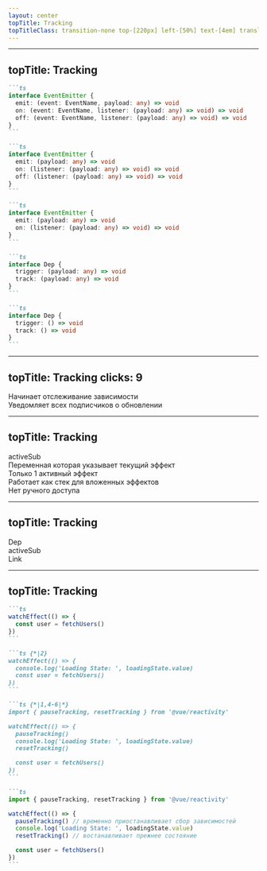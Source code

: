 ```yaml
---
layout: center
topTitle: Tracking
topTitleClass: transition-none top-[220px] left-[50%] text-[4em] translate-x-[-50%]
---
```


<!--
- сделать отсылку на определение реактивности
-->

---
topTitle: Tracking
---

````md magic-move
```ts
interface EventEmitter {
  emit: (event: EventName, payload: any) => void
  on: (event: EventName, listener: (payload: any) => void) => void
  off: (event: EventName, listener: (payload: any) => void) => void
}
```

```ts
interface EventEmitter {
  emit: (payload: any) => void
  on: (listener: (payload: any) => void) => void
  off: (listener: (payload: any) => void) => void
}
```

```ts
interface EventEmitter {
  emit: (payload: any) => void
  on: (listener: (payload: any) => void) => void
}
```

```ts
interface Dep {
  trigger: (payload: any) => void
  track: (payload: any) => void
}
```

```ts
interface Dep {
  trigger: () => void
  track: () => void
}
```
````

<!--
продумать переходы - нужно объяснить а на кой вообще я на EventEmitter смотрю. и че такое Dep
-->

---
topTitle: Tracking
clicks: 9
---

<Timeline :steps="[{
  trigger: 'sp-165_282_103_103 -popup-hidden',
  triggerDesc: '-blur-hidden',
  track: 'sp-165_282_103_103 -popup-hidden',
  trackDesc: '-blur-hidden',
  activeSub: '-popup-hidden',
  arrow1: {
    coords: '205:275 324:195',
    class: 'fx duration-500 opacity-0'
  },
  arrow2: {
    coords: '432:194 617:283',
    class: 'fx duration-500 opacity-0'
  },
  arrow3: {
    coords: '617:305 431:391',
    class: 'fx duration-500 opacity-0'
  },
  arrow4: {
    coords: '338:391 201:308',
    class: 'fx duration-500 opacity-0'
  },
}, {
  track: ' sp-379_181_120_120 ',
}, {
  trackDesc: '',
}, {
  trigger: ' sp-387_378_120_120 ',
}, {
  triggerDesc: '',
}, {
  triggerDesc: '-blur-hidden',
  trackDesc: '-blur-hidden',
  activeSub: '',
}, {
  arrow1: {
    coords: '205:275 324:195',
    class: 'fx duration-500 animate'
  },
}, {
  arrow2: {
    coords: '432:195 617:283',
    class: 'fx duration-500 animate'
  },
}, {
  arrow3: {
    coords: '617:305 431:391',
    class: 'fx duration-500 animate'
  },
}, {
  arrow4: {
    coords: '338:391 201:308',
    class: 'fx duration-500 animate'
  },
}]" v-slot="t">

<Gear name="Dep" class="sp-165_282_103_103 figure fx" />

<Gear name="Track" class="figure fx" :class="t.track" />

<div v-drag="[505,165,391,54]" class="item fx" :class="t.trackDesc">
  <div class="item-icon">
    <MaterialSymbolsAdd2/>
  </div>
  <div>
    Начинает отслеживание зависимости
  </div>
</div>

<Gear name="Trigger" class="figure fx" :class="t.trigger" />

<div v-drag="[502,360,393,56]" class="item fx" :class="t.triggerDesc">
  <div class="item-icon">
    <MaterialSymbolsLightNotificationsActiveRounded/>
  </div>
  <div>
    Уведомляет всех подписчиков о обновлении
  </div>
</div>

<Gear name="activeSub" class="figure fx sp-661_276_100_100" :class="t.activeSub" />

<SvgLayer>
  <SvgArrow :class="t.arrow1.class" :coords="t.arrow1.coords" :power="0.3" />
  <SvgArrow :class="t.arrow2.class" :coords="t.arrow2.coords" :power="0.3" />
  <SvgArrow :class="t.arrow3.class" :coords="t.arrow3.coords" :power="0.3" />
  <SvgArrow :class="t.arrow4.class" :coords="t.arrow4.coords" :power="0.3" />
</SvgLayer>

</Timeline>

<!--
дать понимание что происходит через код
-->

---
topTitle: Tracking
---

<mingcute-settings-7-fill v-drag="[437,138,88,89]" class="animate-[spin_17s_linear_infinite]" />
<div v-drag="[413,166,131,40]" class="text-[1em] text-shadow-xl bg-[#00000088] px-3 rd-[8px]"> activeSub </div>

<div class="grid grid-cols-[1fr_1fr] grid-rows-[1fr_1fr] gap-[14px]" mt-12>
  <div v-click class="item">
    <div class="item-icon">
      <MdiCursorPointer/>
    </div>
    <div>
      Переменная которая указывает текущий эффект
    </div>
  </div>
  <div v-click class="item">
    <div class="item-icon">
      <BiTrophyFill/>
    </div>
    <div>
      Только 1 активный эффект
    </div>
  </div>
  <div v-click class="item">
    <div class="item-icon">
      <MaterialSymbolsStacks/>
    </div>
    <div>
      Работает как стек для вложенных эффектов
    </div>
  </div>
  <div v-click class="item">
    <div class="item-icon">
      <MdiHandBackRightOff/>
    </div>
    <div>
      Нет ручного доступа
    </div>
  </div>
</div>

<!--
- ПРИДУМАТЬ ИЛЛЮСТРАЦИЮ (думать о шестеренках)
- подумать о спиче
- исходить от проблематики. как это помогает вью
-->

---
topTitle: Tracking
---

<IonGearA v-drag="[114,240,88,89]" class="animate-[spin_11s_linear_infinite]" />
<div  v-drag="[134,204,68,40]" class="text-[1em] text-shadow-xl"> Dep </div>

<mingcute-settings-7-fill v-drag="[698,237,88,89]" class="animate-[spin_17s_linear_infinite]" />
<div v-drag="[694,202,120,40]" class="text-[1em] text-shadow-xl"> activeSub </div>

<zondicons-cog v-click v-drag="[398,239,90,83]" class="animate-[spin_15s_linear_infinite]" />
<div v-click="'+0'" v-drag="[422,198,58,40]" class="text-[1em] text-shadow-xl"> Link </div>

<zondicons-cog v-click v-drag="[207,255,56,51]" class="animate-[spin_15s_linear_infinite] opacity-50" />

<zondicons-cog v-click="'+0'" v-drag="[250,246,56,51]" class="animate-[spin_15s_linear_infinite_reverse] opacity-50" />

<zondicons-cog v-click="'+0'" v-drag="[295,254,56,51]" class="animate-[spin_15s_linear_infinite] opacity-50" />

<zondicons-cog v-click="'+0'" v-drag="[339,246,56,51]" class="animate-[spin_15s_linear_infinite_reverse] opacity-50" />

<zondicons-cog v-click v-drag="[503,255,56,51]" class="animate-[spin_15s_linear_infinite] opacity-50" />

<zondicons-cog v-click="'+0'" v-drag="[548,246,56,51]" class="animate-[spin_15s_linear_infinite_reverse] opacity-50" />

<zondicons-cog v-click="'+0'" v-drag="[594,254,56,51]" class="animate-[spin_15s_linear_infinite] opacity-50" />

<zondicons-cog v-click="'+0'" v-drag="[639,246,56,51]" class="animate-[spin_15s_linear_infinite_reverse] opacity-50" />

<!--
Но как же связаны между собой activeSub и Dep? Раньше для этого использовались такие структуры как Map/Set и weakmap с weakset. Но операции над множествами были дорогими. Поэтому был придуман более оптимальный способ. Вместо того чтобы хранить массивы зависимостей и слушаетелей. Реализовали идею с двусвязным списком. Элемент этой структуры называется Link. Он связывает между собой Dep и подписчика. И теперь чтобы добавить еще одного подписчика достаточно создать новый Link и вставить его в начало списка. Таким образом выстраивается цепочка зависимостей. И эти действия позволили кратно снизить потребление памяти и увеличить скорость работы.
-->

---
topTitle: Tracking
---

````md magic-move
```ts
watchEffect(() => {
  const user = fetchUsers()
})
```

```ts {*|2}
watchEffect(() => {
  console.log('Loading State: ', loadingState.value)
  const user = fetchUsers()
})
```

```ts {*|1,4-6|*}
import { pauseTracking, resetTracking } from '@vue/reactivity'

watchEffect(() => {
  pauseTracking()
  console.log('Loading State: ', loadingState.value)
  resetTracking()

  const user = fetchUsers()
})
```

```ts
import { pauseTracking, resetTracking } from '@vue/reactivity'

watchEffect(() => {
  pauseTracking() // временно приостанавливает сбор зависимостей
  console.log('Loading State: ', loadingState.value)
  resetTracking() // востанавливает прежнее состояние

  const user = fetchUsers()
})
```
````

<!--
- попробовать подвести через код
- обяъснить а на кой их добавили
- добавить реализацию fechtUsers
- код синтетический
-->
